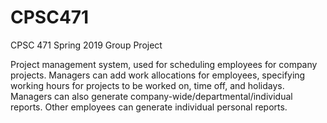 # CPSC471
CPSC 471 Spring 2019 Group Project

Project management system, used for scheduling employees for company projects. Managers can add work allocations for employees, specifying
working hours for projects to be worked on, time off, and holidays. Managers can also generate company-wide/departmental/individual
reports. Other employees can generate individual personal reports.
